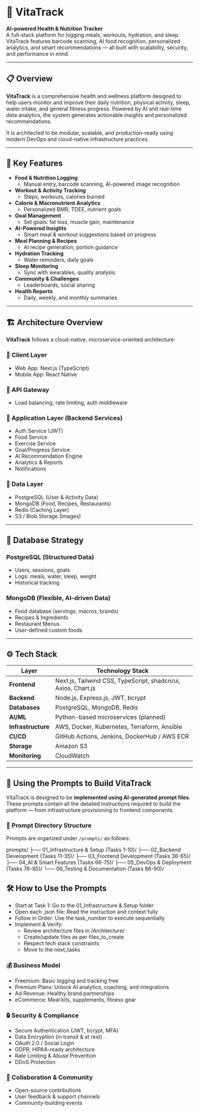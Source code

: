 # 🌿 VitaTrack

**AI-powered Health & Nutrition Tracker**  
A full-stack platform for logging meals, workouts, hydration, and sleep. VitaTrack features barcode scanning, AI food recognition, personalized analytics, and smart recommendations — all built with scalability, security, and performance in mind.

---

## 📋 Overview

**VitaTrack** is a comprehensive health and wellness platform designed to help users monitor and improve their daily nutrition, physical activity, sleep, water intake, and general fitness progress. Powered by AI and real-time data analytics, the system generates actionable insights and personalized recommendations.

It is architected to be modular, scalable, and production-ready using modern DevOps and cloud-native infrastructure practices.

---

## 🌟 Key Features

- **Food & Nutrition Logging**
  - Manual entry, barcode scanning, AI-powered image recognition
- **Workout & Activity Tracking**
  - Steps, workouts, calories burned
- **Calorie & Macronutrient Analytics**
  - Personalized BMR, TDEE, nutrient goals
- **Goal Management**
  - Set goals: fat loss, muscle gain, maintenance
- **AI-Powered Insights**
  - Smart meal & workout suggestions based on progress
- **Meal Planning & Recipes**
  - AI recipe generation, portion guidance
- **Hydration Tracking**
  - Water reminders, daily goals
- **Sleep Monitoring**
  - Sync with wearables, quality analysis
- **Community & Challenges**
  - Leaderboards, social sharing
- **Health Reports**
  - Daily, weekly, and monthly summaries

---

## 🏗️ Architecture Overview

**VitaTrack** follows a cloud-native, microservice-oriented architecture:

### 🔹 Client Layer
- Web App: Next.js (TypeScript)
- Mobile App: React Native

### 🔹 API Gateway
- Load balancing, rate limiting, auth middleware

### 🔹 Application Layer (Backend Services)
- Auth Service (JWT)
- Food Service
- Exercise Service
- Goal/Progress Service
- AI Recommendation Engine
- Analytics & Reports
- Notifications

### 🔹 Data Layer
- PostgreSQL (User & Activity Data)
- MongoDB (Food, Recipes, Restaurants)
- Redis (Caching Layer)
- S3 / Blob Storage (Images)

---

## 💾 Database Strategy

### PostgreSQL (Structured Data)
- Users, sessions, goals
- Logs: meals, water, sleep, weight
- Historical tracking

### MongoDB (Flexible, AI-driven Data)
- Food database (servings, macros, brands)
- Recipes & Ingredients
- Restaurant Menus
- User-defined custom foods

---

## ⚙️ Tech Stack

| Layer              | Technology Stack                                   |
|-------------------|-------------------------------------------------|
| **Frontend**       | Next.js, Tailwind CSS, TypeScript, shadcn/ui, Axios, Chart.js |
| **Backend**        | Node.js, Express.js, JWT, bcrypt                   |
| **Databases**      | PostgreSQL, MongoDB, Redis                         |
| **AI/ML**          | Python-based microservices (planned)              |
| **Infrastructure** | AWS, Docker, Kubernetes, Terraform, Ansible       |
| **CI/CD**          | GitHub Actions, Jenkins, DockerHub / AWS ECR      |
| **Storage**        | Amazon S3                                          |
| **Monitoring**     | CloudWatch                                         |

---

## 🧠 Using the Prompts to Build VitaTrack

VitaTrack is designed to be **implemented using AI-generated prompt files**. These prompts contain all the detailed instructions required to build the platform — from infrastructure provisioning to frontend components.

### 📂 Prompt Directory Structure

Prompts are organized under `/prompts/` as follows:

prompts/
├── 01_Infrastructure & Setup (Tasks 1-10)/
├── 02_Backend Development (Tasks 11-35)/
├── 03_Frontend Development (Tasks 36-65)/
├── 04_AI & Smart Features (Tasks 66-75)/
├── 05_DevOps & Deployment (Tasks 76-85)/
└── 06_Testing & Documentation (Tasks 86-90)/



## 🛠️ How to Use the Prompts
- Start at Task 1: Go to the 01_Infrastructure & Setup folder
- Open each .json file: Read the instruction and context fully
- Follow in Order: Use the task_number to execute sequentially
- Implement & Verify:
    - Review architecture files in /Architecture/
    - Create/update files as per files_to_create
    - Respect tech stack constraints
    - Move to the next_tasks

### 💰 Business Model
- Freemium: Basic logging and tracking free
- Premium Plans: Unlock AI analytics, coaching, and integrations
- Ad Revenue: Healthy brand partnerships
- eCommerce: Meal kits, supplements, fitness gear

### 🔒 Security & Compliance
- Secure Authentication (JWT, bcrypt, MFA)
- Data Encryption (in transit & at rest)
- OAuth 2.0 / Social Login
- GDPR, HIPAA-ready architecture
- Rate Limiting & Abuse Prevention
- DDoS Protection

### 🤝 Collaboration & Community
- Open-source contributions
- User feedback & support channels
- Community-building events
